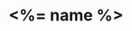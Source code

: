 ---              
layout: work
category: work
title: <%= name %>
redirect_to: http://example.com
full_case: http://redantler.com/work/case
bg_color: "#2c5cf5"
stroke_color: "#0033dd"
---